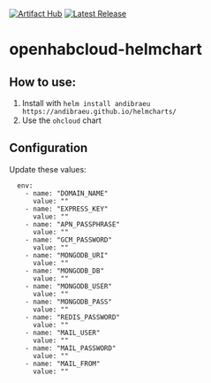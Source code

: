 [![Artifact Hub](https://img.shields.io/endpoint?url=https://artifacthub.io/badge/repository/andibraeu)](https://artifacthub.io/packages/search?repo=andibraeu) [![Latest Release](https://img.shields.io/github/v/release/andibraeu/helmcharts)]()  

# openhabcloud-helmchart

## How to use:

1. Install with `helm install andibraeu https://andibraeu.github.io/helmcharts/`
2. Use the `ohcloud` chart

## Configuration

Update these values:

```
  env:
    - name: "DOMAIN_NAME"
      value: ""
    - name: "EXPRESS_KEY"
      value: ""
    - name: "APN_PASSPHRASE"
      value: ""
    - name: "GCM_PASSWORD"
      value: ""
    - name: "MONGODB_URI"
      value: ""
    - name: "MONGODB_DB"
      value: ""
    - name: "MONGODB_USER"
      value: ""
    - name: "MONGODB_PASS"
      value: ""      
    - name: "REDIS_PASSWORD"
      value: ""
    - name: "MAIL_USER"
      value: ""
    - name: "MAIL_PASSWORD"
      value: ""
    - name: "MAIL_FROM"
      value: ""
```